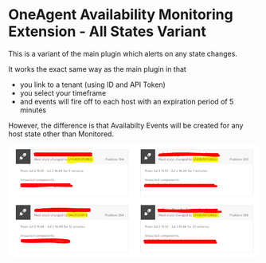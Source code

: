 # OneAgent Availability Monitoring Extension - All States Variant
This is a variant of the main plugin which alerts on any state changes.

It works the exact same way as the main plugin in that
  * you link to a tenant (using ID and API Token)
  * you select your timeframe
  * and events will fire off to each host with an expiration period of 5 minutes

However, the difference is that Availabilty Events will be created for any host state other than Monitored.

![Problem cards](https://github.com/radu-stefan-dt/OneAgentAvailabilityMonitoringExtension/blob/master/imgs/problem_cards.PNG)
